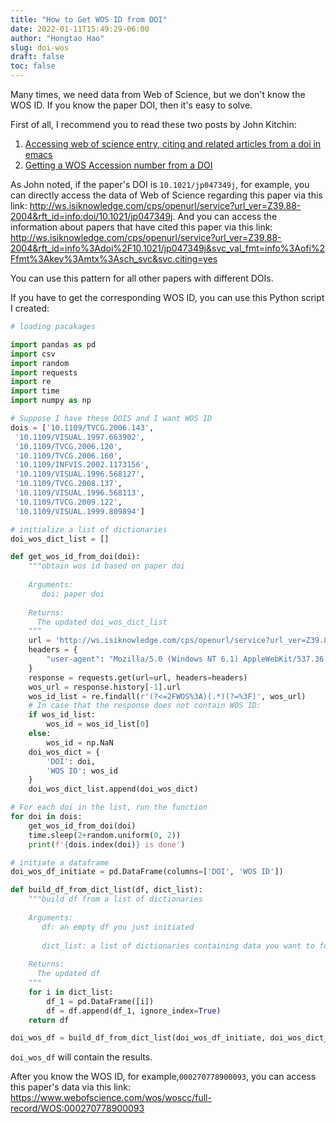 ```yaml
---
title: "How to Get WOS ID from DOI"
date: 2022-01-11T15:49:29-06:00
author: "Hongtao Hao"
slug: doi-wos
draft: false
toc: false
---
```


Many times, we need data from Web of Science, but we don't know the WOS ID. If you know the paper DOI, then it's easy to solve. 

First of all, I recommend you to read these two posts by John Kitchin:

  1. [Accessing web of science entry, citing and related articles from a doi in emacs](https://kitchingroup.cheme.cmu.edu/blog/2014/11/04/Accessing-web-of-science-entry-citing-and-related-articles-from-a-doi-in-emacs/)
  2. [Getting a WOS Accession number from a DOI](https://kitchingroup.cheme.cmu.edu/blog/2015/06/08/Getting-a-WOS-Accession-number-from-a-DOI/)


As John noted, if the paper's DOI is `10.1021/jp047349j`, for example, you can directly access the data of Web of Science regarding this paper via this link: http://ws.isiknowledge.com/cps/openurl/service?url_ver=Z39.88-2004&rft_id=info:doi/10.1021/jp047349j. And you can access the information about papers that have cited this paper via this link: http://ws.isiknowledge.com/cps/openurl/service?url_ver=Z39.88-2004&rft_id=info%3Adoi%2F10.1021/jp047349j&svc_val_fmt=info%3Aofi%2Ffmt%3Akev%3Amtx%3Asch_svc&svc.citing=yes

You can use this pattern for all other papers with different DOIs. 

If you have to get the corresponding WOS ID, you can use this Python script I created:

```py
# loading pacakages

import pandas as pd
import csv
import random
import requests
import re
import time
import numpy as np

# Suppose I have these DOIS and I want WOS ID
dois = ['10.1109/TVCG.2006.143',
 '10.1109/VISUAL.1997.663902',
 '10.1109/TVCG.2006.120',
 '10.1109/TVCG.2006.160',
 '10.1109/INFVIS.2002.1173156',
 '10.1109/VISUAL.1996.568127',
 '10.1109/TVCG.2008.137',
 '10.1109/VISUAL.1996.568113',
 '10.1109/TVCG.2009.122',
 '10.1109/VISUAL.1999.809894']

# initialize a list of dictionaries
doi_wos_dict_list = []

def get_wos_id_from_doi(doi):
    """obtain wos id based on paper doi
    
    Arguments:
       doi: paper doi
    
    Returns:
      The updated doi_wos_dict_list
    """
    url = 'http://ws.isiknowledge.com/cps/openurl/service?url_ver=Z39.88-2004&rft_id=info:doi/' + doi
    headers = {
        "user-agent": "Mozilla/5.0 (Windows NT 6.1) AppleWebKit/537.36 (KHTML, like Gecko) Chrome/55.0.2883.87 Safari/537.36",
    }
    response = requests.get(url=url, headers=headers)
    wos_url = response.history[-1].url
    wos_id_list = re.findall(r'(?<=2FWOS%3A)(.*)(?=%3F)', wos_url)
    # In case that the response does not contain WOS ID:
    if wos_id_list:
        wos_id = wos_id_list[0]
    else:
        wos_id = np.NaN
    doi_wos_dict = {
        'DOI': doi,
        'WOS ID': wos_id
    }
    doi_wos_dict_list.append(doi_wos_dict)

# For each doi in the list, run the function 
for doi in dois:
    get_wos_id_from_doi(doi)
    time.sleep(2+random.uniform(0, 2))
    print(f'{dois.index(doi)} is done')

# initiate a dataframe 
doi_wos_df_initiate = pd.DataFrame(columns=['DOI', 'WOS ID'])

def build_df_from_dict_list(df, dict_list):
    """build df from a list of dictionaries
    
    Arguments:
       df: an empty df you just initiated
       
       dict_list: a list of dictionaries containing data you want to form a df
    
    Returns:
      The updated df
    """
    for i in dict_list:
        df_1 = pd.DataFrame([i])
        df = df.append(df_1, ignore_index=True)
    return df

doi_wos_df = build_df_from_dict_list(doi_wos_df_initiate, doi_wos_dict_list)
```

`doi_wos_df` will contain the results. 

After you know the WOS ID, for example,`000270778900093`, you can access this paper's data via this link: https://www.webofscience.com/wos/woscc/full-record/WOS:000270778900093